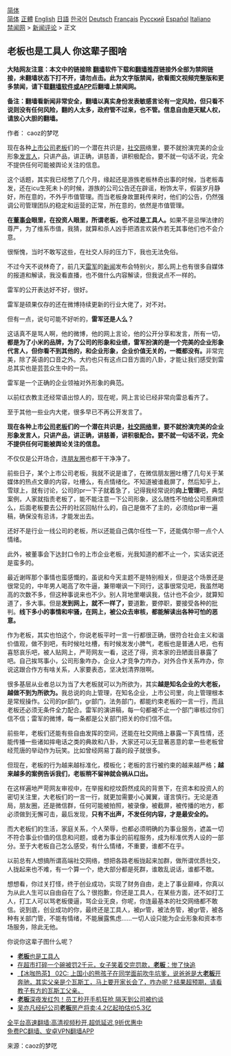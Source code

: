  <!-- 面包屑导航 --> <div class="breadcrumb"><!-- GTranslate: https://gtranslate.io/ -->  <div class="switcher notranslate">  <div class="selected">  <a href="#" onclick="return false;"> 简体</a>  </div>  <div class="option">  <a href="https://www.bannedbook.org" onclick="doGTranslate('zh-CN|zh-CN');jQuery('div.switcher div.selected a').html(jQuery(this).html());return false;" title="简体中文" class="nturl selected"> 简体</a>  <a href="https://www.bannedbook.org/zh-tw/" onclick="doGTranslate('zh-CN|zh-TW');jQuery('div.switcher div.selected a').html(jQuery(this).html());return false;" title="繁體中文" class="nturl"> 正體</a>  <a href="https://www.bannedbook.org/en/" onclick="doGTranslate('zh-CN|en');jQuery('div.switcher div.selected a').html(jQuery(this).html());return false;" title="English" class="nturl"> English</a>  <a href="https://www.bannedbook.org/ja/" onclick="doGTranslate('zh-CN|ja');jQuery('div.switcher div.selected a').html(jQuery(this).html());return false;" title="日本語" class="nturl"> 日語</a>  <a href="https://www.bannedbook.org/ko/" onclick="doGTranslate('zh-CN|ko');jQuery('div.switcher div.selected a').html(jQuery(this).html());return false;" title="한국어" class="nturl"> 한국어</a>  <a href="https://www.bannedbook.org/de/" onclick="doGTranslate('zh-CN|de');jQuery('div.switcher div.selected a').html(jQuery(this).html());return false;" title="Deutsch" class="nturl"> Deutsch</a>  <a href="https://www.bannedbook.org/fr/" onclick="doGTranslate('zh-CN|fr');jQuery('div.switcher div.selected a').html(jQuery(this).html());return false;" title="Français" class="nturl"> Français</a>  <a href="https://www.bannedbook.org/ru/" onclick="doGTranslate('zh-CN|ru');jQuery('div.switcher div.selected a').html(jQuery(this).html());return false;" title="Русский" class="nturl"> Русский</a>  <a href="https://www.bannedbook.org/es/" onclick="doGTranslate('zh-CN|es');jQuery('div.switcher div.selected a').html(jQuery(this).html());return false;" title="Español" class="nturl"> Español</a>  <a href="https://www.bannedbook.org/it/" onclick="doGTranslate('zh-CN|it');jQuery('div.switcher div.selected a').html(jQuery(this).html());return false;" title="Italiano" class="nturl"> Italiano</a>  </div>  </div>      <div class='breadcrumb-sub'><!-- Breadcrumb NavXT 6.3.0 --> <a href="https://www.bannedbook.org/" class="home">禁闻网</a> &gt; <a href="https://www.bannedbook.org/bnews/comments/" class="category">新闻评论</a> &gt; 正文</div></div><h2>老板也是工具人 你这辈子图啥</h2> <p class="notice"><b>大陆网友注意：本文中的链接除 <a href="https://github.com/bannedbook/fanqiang" >翻墙</a>软件下载和<a href="https://github.com/killgcd/justmysocks/blob/master/README.md">翻墙推荐</a>链接外全部为禁网链接，未翻墙状态下打不开，请勿点击。此为文字版禁闻，欲看图文视频完整版和更多禁闻，请下载<a href="https://github.com/bannedbook/fanqiang">翻墙软件或APP</a>后翻墙上禁闻网。</p><p>备注：翻墙看新闻非常安全，翻墙以真实身份发表敏感言论有一定风险，但只看不说则没有任何风险，翻的人太多，政府管不过来，也不管。信息自由是天赋人权，请放心大胆的翻墙。</b></p>  <div class="entry"> <p>作者： caoz的梦呓</p> <p id="summary">现在各种<a href="https://www.bannedbook.org/bnews/tag/%e4%b8%8a%e5%b8%82%e5%85%ac%e5%8f%b8/" class="st_tag internal_tag" rel="tag" title="标签 上市公司 下的日志">上市公司</a><a href="https://www.bannedbook.org/bnews/tag/%e8%80%81%e6%9d%bf/" class="st_tag internal_tag" rel="tag" title="标签 老板 下的日志">老板</a>们的一个潜在共识是，<a href="https://www.bannedbook.org/bnews/tag/%E7%A4%BE%E4%BA%A4%E7%BD%91/" class="st_tag internal_tag" rel="tag" title="标签 社交网 下的日志">社交网</a>络里，要不就扮演完美的企业形象<a href="https://www.bannedbook.org/bnews/tag/%E5%8F%91%E8%A8%80%E4%BA%BA/" class="st_tag internal_tag" rel="tag" title="标签 发言人 下的日志">发言人</a>，只讲产品，讲正确，讲慈善，讲积极配合。要不就一句话不说，完全不提供任何可能被舆论关注的信息。</p> <p id="conimg">这个话题，其实我已经憋了几个月，缘起还是游族老板林奇出事的时候，当老板毒发，还在icu生死未卜的时候，游族的公司公告还在辟谣，粉饰太平，假装岁月静好，所在意的，不外乎市值管理。而当老板身故噩耗传来时，他们的公告，仍然强调公司管理团队的稳定和运营的正常，所在意的，依然是市值管理。</p> <p><strong>在<a href="https://www.bannedbook.org/bnews/tag/%E8%91%A3%E4%BA%8B%E4%BC%9A/" class="st_tag internal_tag" rel="tag" title="标签 董事会 下的日志">董事会</a>眼里，在投资人眼里，所谓老板，也不过是工具人。</strong>如果不是忌惮法律的尊严，为了维系市值，我猜，就算和杀人凶手把酒言欢装作若无其事他们也不会介意。</p> <p>很惭愧，当时不敢写这些，在社交人际的压力下，我也无法免俗。</p> <p>不过今天不说林奇了，前几天<a href="https://www.bannedbook.org/bnews/tag/%E9%9B%B7%E5%86%9B/" class="st_tag internal_tag" rel="tag" title="标签 雷军 下的日志">雷军</a>的<span class='wp_keywordlink_affiliate'><a href="https://www.bannedbook.org/" title="新闻">新闻</a></span>发布会特别火，那么网上也有很多自媒体的报道和解读，我没看直播，也不做什么内容解读，但我说点不一样的。</p> <p>雷军的公开表达好不好，很好。</p>  <p>雷军是硕果仅存的还在微博持续更新的行业大佬了，对不对。</p> <p>但有一点，说句可能不好听的，<strong>雷军还是人么？</strong></p> <p>这话真不是骂人啊，他的微博，他的网上言论，他的公开分享和发言，所有一切，<strong>都是为了小米的品牌，为了公司的形象和业绩，雷军扮演的是一个完美的企业形象代言人，但你看不到其他的，和企业形象，企业价值无关的，一概都没有。</strong>非常完美，除了英语的口音之外。大约也只有这点口音方面的八卦，才能让我们感受到雷总其实也是芸芸众生中的一员。</p> <p>雷军是一个正确的企业领袖对外形象的典范。</p> <p>以前红衣教主还经常语出惊人的，现在呢，网上言论已经非常向雷总看齐了。</p> <p>至于其他一些业内大佬，很多早已不再公开发言了。</p> <p><strong>现在各种上市<a href="https://www.bannedbook.org/bnews/tag/%E5%85%AC%E5%8F%B8%E8%80%81%E6%9D%BF/" class="st_tag internal_tag" rel="tag" title="标签 公司老板 下的日志">公司老板</a>们的一个潜在共识是，<a href="https://www.bannedbook.org/bnews/tag/%e7%a4%be%e4%ba%a4%e7%bd%91%e7%bb%9c/" class="st_tag internal_tag" rel="tag" title="标签 社交网络 下的日志">社交网络</a>里，要不就扮演完美的企业形象发言人，只讲产品，讲正确，讲慈善，讲积极配合。要不就一句话不说，完全不提供任何可能被舆论关注的信息。</strong></p>  <p>不仅仅是公开场合，连<a href="https://www.bannedbook.org/bnews/tag/%e6%9c%8b%e5%8f%8b%e5%9c%88/" class="st_tag internal_tag" rel="tag" title="标签 朋友圈 下的日志">朋友圈</a>也都干干净净了。</p> <p>前些日子，某个上市公司老板，我就不说是谁了，在微信朋友圈吐槽了几句关于某媒体的热点文章的内容，吐槽么，有点情绪化。不知道被谁截屏了，然后知乎上，雪球上，就有讨论，公司的pr一下子就着急了，记得我经常说的<strong>向上管理</strong>吧，典型案例，人家就指责老板了，能不能注意一下公司形象，这么随性不怕给公司惹麻烦么，后面老板要去公开的社区回帖什么的，自己是做不了主的，必须给pr审一遍稿，确保没有忌讳，才能发出去。</p> <p>还好不是行业一线公司的老板，所以还能自己偶尔任性一下，还能偶尔带一点个人情绪。</p> <p>此外，被董事会下达封口令的上市企业老板，光我知道的都不止一个，实话实说还是蛮多的。</p> <p>最近谢晖那个事情也蛮感慨的，虽说和今天主题不是特别相关，但是这个场景还是很常见的，中年男人喝高了吹牛逼，兼带嘲讽一下同行，这事很常见吧，我虽然喝高的次数不多，但这种事说来也不少。别人背地里嘲讽我，估计也不会少，就算知道了，多大事。但是<strong>发到网上，就不一样了，</strong>要道歉，要停职，要接受各种的批判。<strong>线下多小的事情和牢骚，在网上，被公众去审核，都能解读出各种可怕的恶意。</strong></p> <p>作为老板，其实也怕这个，你说老板平时一言一行都很正确，很符合社会主义和谐价值观，做不到吧，有时候吐吐槽，有时候发发小脾气，老板也是普通人吧，也有喜怒哀乐吧，被人贴网上，严苛网友一看，这还了得，资本家的丑陋面目暴露了吧。自己挨骂事小，公司形象咋办，企业人才竞争力咋办，对外合作关系咋办，你说这跟合作方有啥关系，人家要表态，坚决划清界限啊。</p> <p>很多基层从业者总以为当了大老板就可以为所欲为，其实<strong>越是知名企业的大老板，越做不到为所欲为。</strong>我总说的向上管理，在知名企业，上市公司里，向上管理根本是常规操作。公司的pr部门，gr部门，法务部门，都能约束老板的一言一行，而且老板还必须无条件全力配合。雷军的演讲稿，每一句都被不止一个部门审核过你们信不信；雷军的微博，每一条都是公关部门把关的你们信不信。</p>  <p>前些年，老板们还能有些自由发挥的空间，还能在社交网络上暴露一下真性情，还能传播一些诸如摔电话之类的典故和八卦，大家还可以无显著恶意的拿一些老板曾经荒唐的举动作为玩笑。比如曾经网易丁磊的段子就很多。</p> <p>但现在，老板的行为越来越标准化，模板化；老板的言行被约束的越来越严格；<strong>越来越多的案例告诉我们，老板稍不留神就会祸从口出。</strong></p> <p>在这样遍地严苛网友审视中，在举报和挖坟蔚然成风的背景下，在资本和投资人的密切关注里，大老板们的一言一行，就更加需要小心翼翼，谨言慎行。无论是酒局，朋友圈，还是微信群，任何可能被拍照，被录像，被截屏，被传播的地方，都必须做到无懈可击，最后发现，<strong>只有不出声，不发任何内容，才是最安全的。</strong></p> <p>而大老板们的生活，家庭关系，个人荣辱，也都必须明确的为事业服务，遮盖一切不符合事业价值的信息和问题，或者为事业的前程服务，成为标准优秀人设的一部分。至于大老板自己怎么感受，有什么情绪，不重要，谁都不在乎。</p> <p>以前总有人想搞所谓高端社交网络，想把各路老板拢起来加群，做所谓优质社交，人拢起来也不难，有一个算一个，绝大部分都是死群，谁敢乱说话，谁都不敢。</p> <p>想想看，你过关打怪，终于创业成功，实现了财务自由，走上了事业巅峰，你真以为从此人生可以自由自在了么？很抱歉，你还是工具人，在某些方面，还不如打工人，打工人可以骂老板傻逼，骂企业无良，你呢，你连最基本的社交网络都不敢信。说到底，创业成功的你，最终还是工具人，被pr管，被法务管，被gr管，被各种有关部门管，不能有情绪，不能展露焦虑……一切人设只能为企业形象和资本市场服务，除此无他。</p> <p>你说你这辈子图什么呢？</p>  <ul class='op-related-articles' title='相关阅读'> <li><a href='https://www.bannedbook.org/bnews/ssgc/20210828/1615055.html' target='_blank'><b>老板</b>也是工具人</a></li> <li><a href='https://www.bannedbook.org/bnews/funmedia/20210828/1614830.html' target='_blank'>在超市打碎一个碗被罚2千元，女子笑着交完罚款，<b>老板</b>：惨了快追</a></li> <li><a href='https://www.bannedbook.org/bnews/bannedvideo/20210805/1614489.html' target='_blank'>【冰咖热茶】 02C: 上国小的熊孩子在同学面前吹牛坑爹，说爸爸是大<b>老板</b>开奔驰，其实父亲是个瓦斯工，马上要开家长会了，咋办呢？结果超预期，请看教子有方的瓦斯工父亲。</a></li> <li><a href='https://www.bannedbook.org/bnews/cnnews/20210827/1614029.html' target='_blank'><b>老板</b>深夜发红包！员工秒开手机狂抢 隔天到公司被约谈</a></li> <li><a href='https://www.bannedbook.org/bnews/yule/20210827/1613989.html' target='_blank'>吴亦凡经纪公司<b>老板</b>房产将卖:4.2亿起拍估价5.3亿</a></li> </ul> <p class="texttj"> <a href="https://github.com/bannedbook/fanqiang/wiki/V2ray%E6%9C%BA%E5%9C%BA" target="_blank">全平台高速翻墙:高清视频秒开,超低延迟,9折优惠中</a><br/> <a href="https://github.com/bannedbook/fanqiang/wiki/%E7%A6%81%E9%97%BB%E7%BD%91%E5%AE%89%E5%8D%93%E7%BF%BB%E5%A2%99%E6%96%B0%E9%97%BBAPP" target="_blank">免费PC翻墙、安卓VPN翻墙APP</a></p><p> 来源：caoz的梦呓 </p><a name='sharetosocial'></a>  <div style="margin-bottom:5px;padding-bottom:5px;clear:both"> <div id="archive-pix-1" class="banner-ads"> <!-- AuctionX Display platform tag START --> <div id="26318x728x90x621x_ADSLOT2" clicktrack="%%CLICK_URL_ESC%%"></div> <!-- AuctionX Display platform tag END --> </div> <div id="archive-pix-2" class="banner-ads"> <!-- AuctionX Display platform tag START --> <div id="26315x300x250x621x_ADSLOT2" clicktrack="%%CLICK_URL_ESC%%"></div> <!-- AuctionX Display platform tag END --> </div> </div>  <div id="archive-pix-1" class="banner-ads"> <!-- AuctionX Display platform tag START --> <div id="26318x728x90x621x_ADSLOT3" clicktrack="%%CLICK_URL_ESC%%"></div> <!-- AuctionX Display platform tag END --> </div> </div><!--END ENTRY--> 